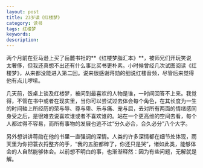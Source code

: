 ```yaml
---
layout: post
title: 23岁读《红楼梦》
category: 读书
tags: 红楼梦
keywords: 
description: 
---
```


两个月前在亚马逊上买了岳麓书社的**《红楼梦脂汇本》**，被师兄们开玩笑说太奢侈，但我还真想不出还有什么事比买书更朴素。小时候曾经几次试图阅读《红楼梦》，从来都没能进入第二回。说来很感谢蒋勋的细说红楼音频，尽管后来觉得他有点儿啰嗦。

几天前，饭桌上谈及红楼梦，被问到最喜欢的人物是谁，一时间回答不上来。我觉得，不管在书中或者在现实里，当你可以尝试过去体会每个角色，在其长度为一生的时间轴上所经历的荣与辱、尊与卑、乐与痛、宠与屈，去对所有两面的情绪感同身受之后，是很难去说喜欢谁或者不喜欢谁的。站在一个更高维的空间去看，每个人都过得不容易，而所有事物的发展也逃不过“分久必合，合久必分”八个大字。

另外想讲讲蒋勋在他的书里一直强调的深情。人类的许多深情都在细节处体现，雨天里为你把蓑衣捋整齐的手，“我的五脏都碎了，你还只是哭”，诸如此类，能够体会的人自然能够体会。以前想不明白的事，也渐渐释然：因为有些问题，无解就是解。
 


